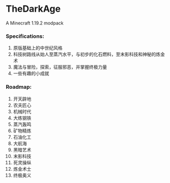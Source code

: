 # TheDarkAge 
A Minecraft 1.19.2 modpack 
### Specifications: 
1. 原版基础上的中世纪风格
2. 科技树路线从始人至蒸汽水平，与初步的化石燃料，至末影科技和神秘的炼金术
3. 魔法与冒险，探索，征服邪恶，并掌握终极力量
4. 一些有趣的小成就
### Roadmap:
1. 开天辟地
2. 农夫匠心
3. 机械时代
4. 大练钢铁
5. 蒸汽轰鸣
6. 矿物精炼
7. 石油化工
8. 大航海
9. 黑暗艺术
10. 末影科技
11. 死灵操纵
12. 炼金术士
13. 终极奥义

